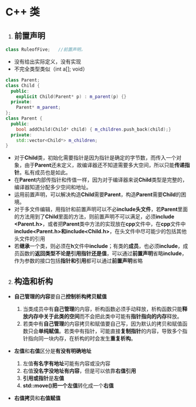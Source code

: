 # C++ 类
1. ## 前置声明
```c++
class RuleofFive;   //前置声明，
```
  - 没有给出实际定义，没有实现
  - 不完全类型类似（int a[]; void）
```c++
class Parent;
class Child {
  public:
    explicit Child(Parent* p) : m_parent(p) {}
  private:
    Parent* m_parent;
};
class Parent {
  public:
    bool addChild(Child* child) { m_children.push_back(child);}
  private:
    std::vector<Child*> m_children;
}
```
  - 对于**Child**类，初始化需要指针是因为指针是确定的字节数，而传入一个对象，由于**Parent**还未定义，故编译器还不知道需要多大空间，所以只能**传递指针**。私有成员也是如此。
  - 在**Parent**内部传指针和传值一样，因为对于编译器来说**Child**类型是完整的，编译器知道分配多少空间和地址。
  - 运用前置声明，可以解决构造**Child**需要**Parent**，构造**Parent**需要**Child**的困境。
  - 对于多文件编辑，用指针和前置声明可以不必**include头文件**，若**Parent**里面的方法用到了**Child**里面的方法，则前置声明不可以满足，必须**include <Parent.h>**，或者把**Parent**类中方法的实现放在**cpp**文件中，在**cpp**文件中**include<Parent.h>和include<Child.h>**，在头文件中尽可能少的包括其他头文件的引用
  - 若**继承**一个类，则必须在**h**文件中**include**；有类的**成员**，也必须**include**，成员函数的**返回类型不论是引用指针还是值**，可以通过**前置声明**省略**include**，作为参数的接口包括**指针和引用**都可以通过**前置声明**省略

2. ## 构造和析构
- **自己管理的内容**要自己**控制析构拷贝赋值**
    1. 当类成员中有**自己管理**的内容，析构函数必须手动释放，析构函数只能**释放内存中关于此类的空间**而不会把此类中可能有**指针指向的内存**释放。
    2. 若类中有**自己管理**的内容拷贝和赋值要自己写，因为默认的拷贝和赋值函数只会**单纯赋值**。若类中有指针，可能直接**复制指针**的内容，导致多个指针指向同一块内存，在析构的时会发生**重复析构**。

- **左值**和**右值**区分是**有没有明确地址**
    1. 左值**有名字有地址**可能有内容或没内容
    2. 右值**没名字没地址有内容**，但是可以依靠**右值引用**
    3. **引用或指针**是**左值**
    4. **std::move()**把一个**左值**转化成一个**右值**

- **右值拷贝**和**右值赋值**